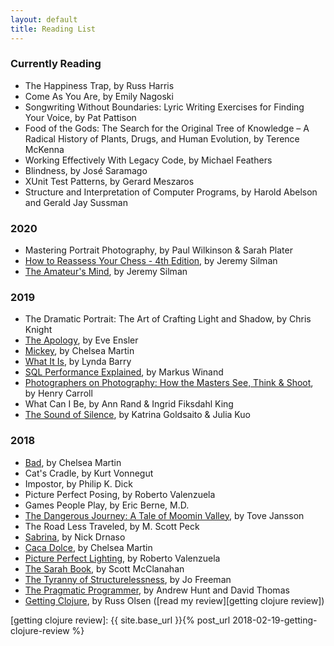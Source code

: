 ```yaml
---
layout: default
title: Reading List
---
```


### Currently Reading

- The Happiness Trap, by Russ Harris
- Come As You Are, by Emily Nagoski
- Songwriting Without Boundaries: Lyric Writing Exercises for Finding Your Voice, by Pat Pattison
- Food of the Gods: The Search for the Original Tree of Knowledge – A Radical History of Plants, Drugs, and Human Evolution, by Terence McKenna
- Working Effectively With Legacy Code, by Michael Feathers
- Blindness, by José Saramago
- XUnit Test Patterns, by Gerard Meszaros
- Structure and Interpretation of Computer Programs, by Harold Abelson and Gerald Jay Sussman

### 2020

- Mastering Portrait Photography, by Paul Wilkinson & Sarah Plater
- [How to Reassess Your Chess - 4th Edition][], by Jeremy Silman
- [The Amateur's Mind][], by Jeremy Silman

### 2019

- The Dramatic Portrait: The Art of Crafting Light and Shadow, by Chris Knight
- [The Apology][], by Eve Ensler
- [Mickey][], by Chelsea Martin
- [What It Is][], by Lynda Barry
- [SQL Performance Explained][], by Markus Winand
- [Photographers on Photography: How the Masters See, Think & Shoot][], by Henry Carroll
- What Can I Be, by Ann Rand & Ingrid Fiksdahl King
- [The Sound of Silence][], by Katrina Goldsaito & Julia Kuo

### 2018

- [Bad][], by Chelsea Martin
- Cat's Cradle, by Kurt Vonnegut
- Impostor, by Philip K. Dick
- Picture Perfect Posing, by Roberto Valenzuela
- Games People Play, by Eric Berne, M.D.
- [The Dangerous Journey: A Tale of Moomin Valley][], by Tove Jansson
- The Road Less Traveled, by M. Scott Peck
- [Sabrina][], by Nick Drnaso
- [Caca Dolce][], by Chelsea Martin
- [Picture Perfect Lighting][], by Roberto Valenzuela
- [The Sarah Book][], by Scott McClanahan
- [The Tyranny of Structurelessness][], by Jo Freeman
- [The Pragmatic Programmer][], by Andrew Hunt and David Thomas
- [Getting Clojure][], by Russ Olsen ([read my review][getting clojure review])

[getting clojure review]: {{ site.base_url }}{% post_url 2018-02-19-getting-clojure-review %}

[Bad]: https://electricliterature.com/i-call-all-my-exes-darren-5c28cec10e7b
[Caca Dolce]: https://softskull.com/dd-product/caca-dolce/
[Getting Clojure]: https://pragprog.com/book/roclojure/getting-clojure
[How to Reassess Your Chess - 4th Edition]: https://www.silmanjamespress.com/shop/chess/how-to-reassess-your-chess-4th-edition/
[Mickey]: https://www.etsy.com/listing/476579597/mickey-by-chelsea-martin
[Photographers on Photography: How the Masters See, Think & Shoot]: https://www.laurenceking.com/product/photographers-on-photography/
[Picture Perfect Lighting]: https://rockynook.com/shop/photography/picture-perfect-lighting/
[Sabrina]: https://www.drawnandquarterly.com/sabrina
[SQL Performance Explained]: https://sql-performance-explained.com/
[The Amateur's Mind]: https://www.silmanjamespress.com/shop/chess/amateurs-mind-the-2nd-edition/
[The Apology]: https://theapologybook.net/about-the-apology-eve-ensler/
[The Dangerous Journey: A Tale of Moomin Valley]: https://www.drawnandquarterly.com/dangerous-journey-tale-moomin-valley
[The Pragmatic Programmer]: https://pragprog.com/book/tpp/the-pragmatic-programmer
[The Sarah Book]: https://nytyrant.com/collections/titles/products/pre-order-the-sarah-book-by-scott-mcclanahan
[The Sound of Silence]: http://thesoundofsilence.org/
[The Tyranny of Structurelessness]: http://www.jofreeman.com/joreen/tyranny.htm
[What It Is]: https://www.drawnandquarterly.com/what-it-is
